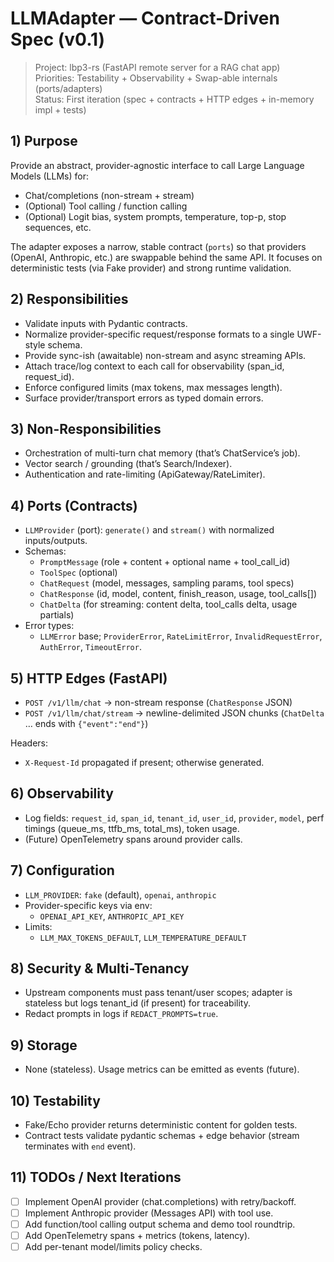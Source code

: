 # LLMAdapter — Contract-Driven Spec (v0.1)

> Project: lbp3-rs (FastAPI remote server for a RAG chat app)  
> Priorities: Testability + Observability + Swap-able internals (ports/adapters)  
> Status: First iteration (spec + contracts + HTTP edges + in-memory impl + tests)

## 1) Purpose
Provide an abstract, provider-agnostic interface to call Large Language Models (LLMs) for:
- Chat/completions (non-stream + stream)
- (Optional) Tool calling / function calling
- (Optional) Logit bias, system prompts, temperature, top-p, stop sequences, etc.

The adapter exposes a narrow, stable contract (`ports`) so that providers (OpenAI, Anthropic, etc.) are swappable behind the same API. It focuses on deterministic tests (via Fake provider) and strong runtime validation.

## 2) Responsibilities
- Validate inputs with Pydantic contracts.
- Normalize provider-specific request/response formats to a single UWF-style schema.
- Provide sync-ish (awaitable) non-stream and async streaming APIs.
- Attach trace/log context to each call for observability (span_id, request_id).
- Enforce configured limits (max tokens, max messages length).
- Surface provider/transport errors as typed domain errors.

## 3) Non-Responsibilities
- Orchestration of multi-turn chat memory (that’s ChatService’s job).
- Vector search / grounding (that’s Search/Indexer).
- Authentication and rate-limiting (ApiGateway/RateLimiter).

## 4) Ports (Contracts)
- `LLMProvider` (port): `generate()` and `stream()` with normalized inputs/outputs.
- Schemas:
  - `PromptMessage` (role + content + optional name + tool_call_id)
  - `ToolSpec` (optional)
  - `ChatRequest` (model, messages, sampling params, tool specs)
  - `ChatResponse` (id, model, content, finish_reason, usage, tool_calls[])
  - `ChatDelta` (for streaming: content delta, tool_calls delta, usage partials)
- Error types:
  - `LLMError` base; `ProviderError`, `RateLimitError`, `InvalidRequestError`, `AuthError`, `TimeoutError`.

## 5) HTTP Edges (FastAPI)
- `POST /v1/llm/chat` → non-stream response (`ChatResponse` JSON)
- `POST /v1/llm/chat/stream` → newline-delimited JSON chunks (`ChatDelta` … ends with `{"event":"end"}`)

Headers:
- `X-Request-Id` propagated if present; otherwise generated.

## 6) Observability
- Log fields: `request_id`, `span_id`, `tenant_id`, `user_id`, `provider`, `model`, perf timings (queue_ms, ttfb_ms, total_ms), token usage.
- (Future) OpenTelemetry spans around provider calls.

## 7) Configuration
- `LLM_PROVIDER`: `fake` (default), `openai`, `anthropic`
- Provider-specific keys via env:
  - `OPENAI_API_KEY`, `ANTHROPIC_API_KEY`
- Limits:
  - `LLM_MAX_TOKENS_DEFAULT`, `LLM_TEMPERATURE_DEFAULT`

## 8) Security & Multi-Tenancy
- Upstream components must pass tenant/user scopes; adapter is stateless but logs tenant_id (if present) for traceability.
- Redact prompts in logs if `REDACT_PROMPTS=true`.

## 9) Storage
- None (stateless). Usage metrics can be emitted as events (future).

## 10) Testability
- Fake/Echo provider returns deterministic content for golden tests.
- Contract tests validate pydantic schemas + edge behavior (stream terminates with `end` event).

## 11) TODOs / Next Iterations
- [ ] Implement OpenAI provider (chat.completions) with retry/backoff.
- [ ] Implement Anthropic provider (Messages API) with tool use.
- [ ] Add function/tool calling output schema and demo tool roundtrip.
- [ ] Add OpenTelemetry spans + metrics (tokens, latency).
- [ ] Add per-tenant model/limits policy checks.

```python
